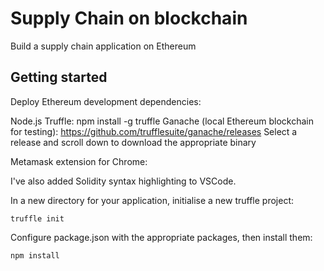 # Supply Chain on blockchain
Build a supply chain application on Ethereum

## Getting started
Deploy Ethereum development dependencies:

Node.js
Truffle:
npm install -g truffle
Ganache (local Ethereum blockchain for testing):
https://github.com/trufflesuite/ganache/releases
Select a release and scroll down to download the appropriate binary


Metamask extension for Chrome:

I've also added Solidity syntax highlighting to VSCode.

In a new directory for your application, initialise a new truffle project:

```
truffle init
```

Configure package.json with the appropriate packages, then install them:

```
npm install
```


